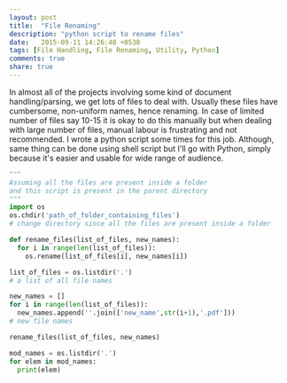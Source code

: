 ```yaml
---
layout: post
title:  "File Renaming"
description: "python script to rename files"
date:   2015-09-11 14:26:40 +0530
tags: [File Handling, File Renaming, Utility, Python]
comments: true
share: true
---
```

In almost all of the projects involving some kind of document handling/parsing, we get lots of files to deal with. 
Usually these files have cumbersome, non-uniform names, hence renaming. In case of limited number of files say 10-15
it is okay to do this manually but when dealing with large number of files, manual labour is frustrating and not recommended.
I wrote a python script some times for this job. Although, same thing can be done
using shell script but I'll go with Python, simply because it's easier and usable for wide range of audience.

```python
"""
Assuming all the files are present inside a folder 
and this script is present in the parent directory
"""
import os
os.chdir('path_of_folder_containing_files')
# change directory since all the files are present inside a folder

def rename_files(list_of_files, new_names):
  for i in range(len(list_of_files)):
    os.rename(list_of_files[i], new_names[i])

list_of_files = os.listdir('.')
# a list of all file names

new_names = []
for i in range(len(list_of_files)):
  new_names.append(''.join(['new_name',str(i+1),'.pdf']))
# new file names

rename_files(list_of_files, new_names)

mod_names = os.listdir('.')
for elem in mod_names:
  print(elem)
```
